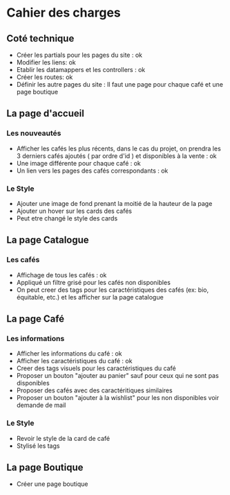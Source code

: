 # Cahier des charges

## Coté technique
- Créer les partials pour les pages du site : ok
- Modifier les liens: ok
- Etablir les datamappers et les controllers : ok
- Créer les routes: ok
- Définir les autre pages du site : Il faut une page pour chaque café et une page boutique

## La page d'accueil

### Les nouveautés
- Afficher les cafés les plus récents, dans le cas du projet, on prendra les 3 derniers cafés ajoutés ( par ordre d'id ) et disponibles à la vente : ok
- Une image différente pour chaque café : ok
- Un lien vers les pages des cafés correspondants : ok

### Le Style
- Ajouter une image de fond prenant la moitié de la hauteur de la page
- Ajouter un hover sur les cards des cafés
- Peut etre changé le style des cards

## La page Catalogue

### Les cafés
- Affichage de tous les cafés : ok
- Appliqué un filtre grisé pour les cafés non disponibles
- On peut creer des tags pour les caractéristiques des cafés (ex: bio, équitable, etc.) et les afficher sur la page catalogue

## La page Café

### Les informations
- Afficher les informations du café : ok
- Afficher les caractéristiques du café : ok
- Creer des tags visuels pour les caractéristiques du café
- Proposer un bouton "ajouter au panier" sauf pour ceux qui ne sont pas disponibles
- Proposer des cafés avec des caractéritiques similaires
- Proposer un bouton "ajouter à la wishlist" pour les non disponibles voir demande de mail 


### Le Style
- Revoir le style de la card de café 
- Stylisé les tags

## La page Boutique
- Créer une page boutique